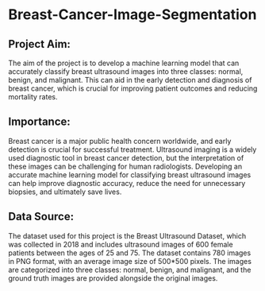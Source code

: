 # Breast-Cancer-Image-Segmentation
## Project Aim:
The aim of the project is to develop a machine learning model that can accurately classify breast ultrasound images into three classes: normal, benign, and malignant. This can aid in the early detection and diagnosis of breast cancer, which is crucial for improving patient outcomes and reducing mortality rates.

## Importance:
Breast cancer is a major public health concern worldwide, and early detection is crucial for successful treatment. Ultrasound imaging is a widely used diagnostic tool in breast cancer detection, but the interpretation of these images can be challenging for human radiologists. Developing an accurate machine learning model for classifying breast ultrasound images can help improve diagnostic accuracy, reduce the need for unnecessary biopsies, and ultimately save lives.

## Data Source:
The dataset used for this project is the Breast Ultrasound Dataset, which was collected in 2018 and includes ultrasound images of 600 female patients between the ages of 25 and 75. The dataset contains 780 images in PNG format, with an average image size of 500*500 pixels. The images are categorized into three classes: normal, benign, and malignant, and the ground truth images are provided alongside the original images.
